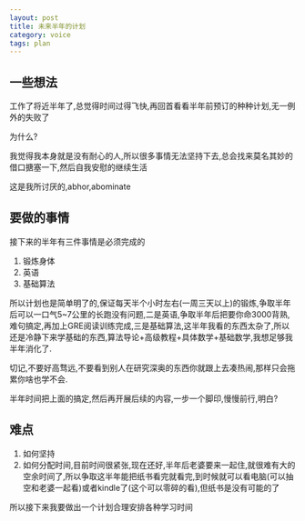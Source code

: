 ```yaml
---
layout: post
title: 未来半年的计划
category: voice
tags: plan
---
```


## 一些想法

工作了将近半年了,总觉得时间过得飞快,再回首看看半年前预订的种种计划,无一例外的失败了

为什么?

我觉得我本身就是没有耐心的人,所以很多事情无法坚持下去,总会找来莫名其妙的借口搪塞一下,然后自我安慰的继续生活

这是我所讨厌的,abhor,abominate

## 要做的事情

接下来的半年有三件事情是必须完成的

1. 锻炼身体
2. 英语
3. 基础算法

所以计划也是简单明了的,保证每天半个小时左右(一周三天以上)的锻炼,争取半年后可以一口气5~7公里的长跑没有问题,二是英语,争取半年后把要你命3000背熟,难句搞定,再加上GRE阅读训练完成,三是基础算法,这半年我看的东西太杂了,所以还是冷静下来学基础的东西,算法导论+高级教程+具体数学+基础数学,我想足够我半年消化了.

切记,不要好高骛远,不要看到别人在研究深奥的东西你就跟上去凑热闹,那样只会拖累你啥也学不会.

半年时间把上面的搞定,然后再开展后续的内容,一步一个脚印,慢慢前行,明白?

## 难点

1. 如何坚持
2. 如何分配时间,目前时间很紧张,现在还好,半年后老婆要来一起住,就很难有大的空余时间了,所以争取这半年能把纸书看完就看完,到时候就可以看电脑(可以抽空和老婆一起看)或者kindle了(这个可以零碎的看),但纸书是没有可能的了

所以接下来我要做出一个计划合理安排各种学习时间
